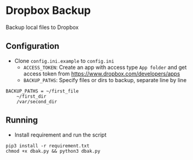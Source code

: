 # Dropbox Backup

Backup local files to Dropbox

## Configuration

- Clone `config.ini.example` to `config.ini`
    - `ACCESS_TOKEN`: Create an app with access type `App folder` and get access token from https://www.dropbox.com/developers/apps
    - `BACKUP_PATHS`: Specify files or dirs to backup, separate line by line
```
BACKUP_PATHS = ~/first_file
    ~/first_dir
    /var/second_dir
```

## Running

- Install requirement and run the script
```
pip3 install -r requirement.txt
chmod +x dbak.py && python3 dbak.py
```
